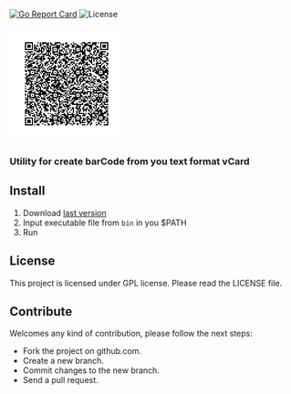 [![Go Report Card](https://goreportcard.com/badge/github.com/dreddsa5dies/vCardCreator)](https://goreportcard.com/report/github.com/dreddsa5dies/vCardCreator) ![License](https://img.shields.io/aur/license/yaourt.svg)

![IMAGE](img/qrcode.png)

### Utility for create barCode from you text format vCard

## Install
1. Download [last version](https://github.com/dreddsa5dies/vCardCreator/releases/)
2. Input executable file from `bin` in you $PATH
3. Run

## License
This project is licensed under GPL license. Please read the LICENSE file.

## Contribute
Welcomes any kind of contribution, please follow the next steps:
- Fork the project on github.com.
- Create a new branch.
- Commit changes to the new branch.
- Send a pull request.
